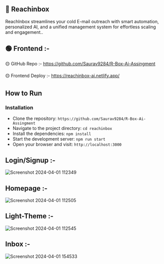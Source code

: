 ## 📧 Reachinbox

ReachInbox streamlines your cold E-mail outreach with smart automation, personalized AI, and a unified management system for effortless scaling and engagement..

## 🟢 Frontend :-

🟡 GitHub Repo :- https://github.com/Saurav9284/R-Box-Ai-Assingment

🟡 Frontend Deploy :- https://reachinbox-ai.netlify.app/

 ## How to Run <br/>
 
   ### Installation 
   
   - Clone the repository:  `https://github.com/Saurav9284/R-Box-Ai-Assingment` 
   - Navigate to the project directory:   `cd reachinbox` 
   - Install the dependencies:   `npm install` 
   - Start the development server:   `npm run start`
   - Open your browser and visit:   `http://localhost:3000`

## Login/Signup :- 

![Screenshot 2024-04-01 112349](https://github.com/Saurav9284/R-Box-Ai-Assingment/assets/135011685/3b9b864f-c4d3-40d9-a351-856b57e1686b)

## Homepage :- 

![Screenshot 2024-04-01 112505](https://github.com/Saurav9284/R-Box-Ai-Assingment/assets/135011685/3ec4366d-4834-4bc9-a428-6fdc69c3a700)

## Light-Theme :-

![Screenshot 2024-04-01 112545](https://github.com/Saurav9284/R-Box-Ai-Assingment/assets/135011685/3edd64a3-e99c-430b-a801-8e195495ad0d)

## Inbox :-

![Screenshot 2024-04-01 154533](https://github.com/Saurav9284/R-Box-Ai-Assingment/assets/135011685/b49c54c0-7703-4f34-a9fe-d9544a88f084)















